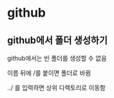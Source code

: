 # github

## github에서 폴더 생성하기

github에서는 빈 폴더를 생성할 수 없음

이름 뒤에 /를 붙이면 폴더로 바뀜

../ 를 입력하면 상위 디렉토리로 이동함
